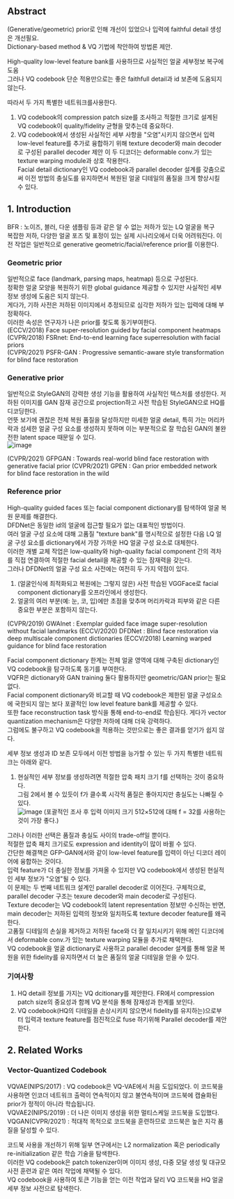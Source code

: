 ## Abstract
(Generative/geometric) prior로 인해 개선이 있었으나 입력에 faithful detail 생성은 개선필요.  
Dictionary-based method & VQ 기법에 착안하여 방법론 제안.  

High-quality low-level feature bank를 사용하므로 사실적인 얼굴 세부정보 복구에 도움  
그러나 VQ codebook 단순 적용만으로는 좋은 faithfull detail과 id 보존에 도움되지 않는다.  

따라서 두 가지 특별한 네트워크를사용한다.

1) VQ codebook의 compression patch size를 조사하고 적절한 크기로 설계된 VQ codebook이 quality/fidelity 균형을 맞추는데 중요하다.  
2) VQ codebook에서 생성된 사실적인 세부 사항을 "오염"시키지 않으면서 입력 low-level feature를 추가로 융합하기 위해 texture decoder와 main decoder로 구성된 parallel decoder 제안
이 두 디코더는 deformable conv.가 있는 texture warping module과 상호 작용한다.  
Facial detail dictionary인 VQ codebook과 parallel decoder 설계를 갖춤으로써 이전 방법의 충실도를 유지하면서 복원된 얼굴 디테일의 품질을 크게 향상시킬 수 있다.  

## 1. Introduction
BFR :  노이즈, 블러, 다운 샘플링 등과 같은 알 수 없는 저하가 있는 LQ 얼굴을 복구  
복잡한 저하, 다양한 얼굴 포즈 및 표정이 있는 실제 시나리오에서 더욱 어려워진다. 이전 작업은 일반적으로 generative geometric/facial/reference prior를 이용한다.  

### Geometric prior
일반적으로 face (landmark, parsing maps, heatmap) 등으로 구성된다.  
정확한 얼굴 모양을 복원하기 위한 global guidance 제공할 수 있지만 사실적인 세부 정보 생성에 도움은 되지 않는다.  
게다가, 기하 사전은 저하된 이미지에서 추정되므로 심각한 저하가 있는 입력에 대해 부정확하다.  
이러한 속성은 연구자가 나은 prior를 찾도록 동기부여한다.  
(ECCV/2018) Face super-resolution guided by facial component heatmaps
(CVPR/2018) FSRnet: End-to-end learning face superresolution with facial priors  
(CVPR/2021) PSFR-GAN : Progressive semantic-aware style transformation for blind face restoration  

### Generative prior 
일반적으로 StyleGAN의 강력한 생성 기능을 활용하여 사실적인 텍스처를 생성한다. 저하된 이미지를 GAN 잠재 공간으로 projection하고 사전 학습된 StyleGAN으로 HQ를 디코딩한다.  
언뜻 보기에 괜찮은 전체 복원 품질을 달성하지만 미세한 얼굴 detail, 특히 가는 머리카락과 섬세한 얼굴 구성 요소를 생성하지 못하며 이는 부분적으로 잘 학습된 GAN의 불완전한 latent space 때문일 수 있다.   
![image](https://user-images.githubusercontent.com/40943064/226795143-440a57fb-15fa-4bf9-8f25-5022c1b8ff44.png)

(CVPR/2021) GFPGAN : Towards real-world blind face restoration with generative facial prior
(CVPR/2021) GPEN : Gan prior embedded network for blind face restoration in the wild

### Reference prior
High-quality guided faces 또는 facial component dictionary를 탐색하여 얼굴 복원 문제를 해결한다.  
DFDNet은 동일한 id의 얼굴에 접근할 필요가 없는 대표적인 방법이다.  
여러 얼굴 구성 요소에 대해 고품질 "texture bank"를 명시적으로 설정한 다음 LQ 얼굴 구성 요소를 dictionary에서 가장 가까운 HQ 얼굴 구성 요소로 대체한다.  
이러한 개별 교체 작업은 low-quality와 high-quality facial component 간의 격차를 직접 연결하여 적절한 facial detail을 제공할 수 있는 잠재력을 갖는다.  
그러나 DFDNet의 얼굴 구성 요소 사전에는 여전히 두 가지 약점이 있다.  

1) (얼굴인식에 최적화되고 복원에는 그렇지 않은) 사전 학습된 VGGFace로 facial component dictionary를 오프라인에서 생성한다.  
2) 얼굴의 여러 부분(예: 눈, 코, 입)에만 초점을 맞추며 머리카락과 피부와 같은 다른 중요한 부분은 포함하지 않는다.  

(CVPR/2019) GWAInet : Exemplar guided face image super-resolution without facial landmarks
(ECCV/2020) DFDNet : Blind face restoration via deep multiscale component dictionaries
(ECCV/2018) Learning warped guidance for blind face restoration

Facial component dictionary 한계는 전체 얼굴 영역에 대해 구축된 dictionary인 VQ codebook을 탐구하도록 동기를 부여한다.  
VQFR은 dictionary와 GAN training 둘다 활용하지만 geometric/GAN prior는 필요없다.  
Facial component dictionary와 비교할 때 VQ codebook은 제한된 얼굴 구성요소에 국한되지 않는 보다 포괄적인 low level feature bank를 제공할 수 있다.  
또한 face reconstruction task 방식을 통해 end-to-end로 학습된다. 게다가 vector quantization mechanism은 다양한 저하에 대해 더욱 강력하다.  
그럼에도 불구하고 VQ codebook을 적용하는 것만으로는 좋은 결과를 얻기가 쉽지 않다.  

세부 정보 생성과 ID 보존 모두에서 이전 방법을 능가할 수 있는 두 가지 특별한 네트워크는 아래와 같다.  

1) 현실적인 세부 정보를 생성하려면 적절한 압축 패치 크기 f를 선택하는 것이 중요하다.   
그림 2에서 볼 수 있듯이 f가 클수록 시각적 품질은 좋아지지만 충실도는 나빠질 수 있다.  
![image](https://user-images.githubusercontent.com/40943064/226797093-5af9cce6-7ec6-4799-b5b2-022bfa752c5d.png)
(포괄적인 조사 후 입력 이미지 크기 512×512에 대해 f = 32를 사용하는 것이 가장 좋다.)  

그러나 이러한 선택은 품질과 충실도 사이의 trade-off일 뿐이다.  
적절한 압축 패치 크기로도 expression and identity이 많이 바뀔 수 있다.  
간단한 해결책은 GFP-GAN에서와 같이 low-level feature를 입력이 아닌 디코더 레이어에 융합하는 것이다.  
입력 feature가 더 충실한 정보를 가져올 수 있지만 VQ codebook에서 생성된 현실적인 세부 정보가 "오염"될 수 있다.  
이 문제는 두 번째 네트워크 설계인 parallel decoder로 이어진다. 구체적으로, parallel decoder 구조는 texure decoder와 main decoder로 구성된다.  
Texture decoder는 VQ codebook의 latent representation 정보만 수신하는 반면, main decoder는 저하된 입력의 정보와 일치하도록 texture decoder feature를 왜곡한다.  
고품질 디테일의 손실을 제거하고 저하된 face와 더 잘 일치시키기 위해 메인 디코더에서 deformable conv.가 있는 texture warping 모듈을 추가로 채택한다.  
VQ codebook을 얼굴 dictionary로 사용하고 parallel decoder 설계를 통해 얼굴 복원을 위한 fidelity를 유지하면서 더 높은 품질의 얼굴 디테일을 얻을 수 있다.

### 기여사항
1. HQ detaill 정보를 가지는 VQ dcitionary를 제안한다. FR에서 compression patch size의 중요성과 함께 VQ 분석을 통해 잠재성과 한계를 보인다.
2. VQ codebook(HQ의 디테일을 손상시키지 않으면서 fidelity를 유지하는)으로부터 입력과 texture feature를 점진적으로 fuse 하기위해 Parallel decoder를 제안한다.

## 2. Related Works
### Vector-Quantized Codebook
VQVAE(NIPS/2017) : VQ codebook은 VQ-VAE에서 처음 도입되었다. 이 코드북을 사용하면 인코더 네트워크 출력이 연속적이지 않고 불연속적이며 코드북에 캡슐화된 prior가 정적이 아니라 학습됩니다.  
VQVAE2(NIPS/2019) : 더 나은 이미지 생성을 위한 멀티스케일 코드북을 도입했다.  
VQGAN(CVPR/2021) : 적대적 목적으로 코드북을 훈련하므로 코드북은 높은 지각 품질을 달성할 수 있다.  

코드북 사용을 개선하기 위해 일부 연구에서는 L2 normalization 혹은 periodically re-initialization 같은 학습 기술을 탐색한다.  
이러한 VQ codebook은 patch tokenizer이며 이미지 생성, 다중 모달 생성 및 대규모 사전 훈련과 같은 여러 작업에 채택될 수 있다.  
VQ codebook을 사용하여 토큰 기능을 얻는 이전 작업과 달리 VQ 코드북을 HQ 얼굴 세부 정보 사전으로 탐색한다.
